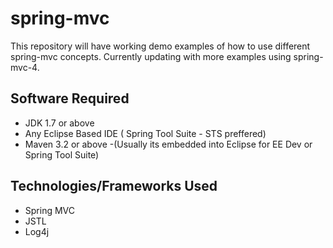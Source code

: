 # spring-mvc
This repository will have working demo examples of how to use different spring-mvc concepts. Currently updating with more examples using spring-mvc-4.

## Software Required
- JDK 1.7 or above
- Any Eclipse Based IDE ( Spring Tool Suite - STS preffered)
- Maven 3.2 or above -(Usually its embedded into Eclipse for EE Dev or Spring Tool Suite)

## Technologies/Frameworks Used
- Spring MVC
- JSTL
- Log4j


